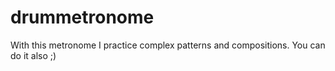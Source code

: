 # drummetronome
 With this metronome I practice complex patterns and compositions. You can do it also ;)
